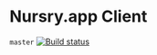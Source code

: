 # Nursry.app Client
`master` [![Build status](https://dev.azure.com/michaeljcurrie136/Parenting%20App/_apis/build/status/Build%20Client%20on%20master%20commit)](https://dev.azure.com/michaeljcurrie136/Parenting%20App/_build/latest?definitionId=7)

